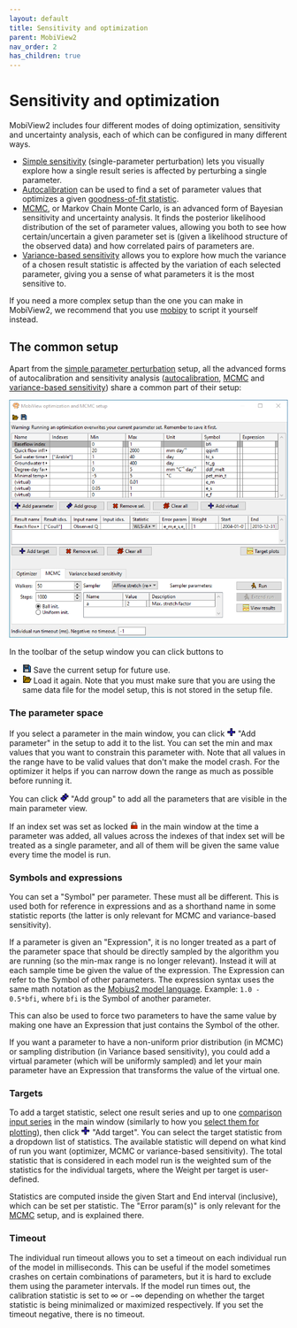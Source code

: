 ```yaml
---
layout: default
title: Sensitivity and optimization
parent: MobiView2
nav_order: 2
has_children: true
---
```


# Sensitivity and optimization

MobiView2 includes four different modes of doing optimization, sensitivity and uncertainty analysis, each of which can be configured in many different ways.

- [Simple sensitivity](simplesensitivity.html) (single-parameter perturbation) lets you visually explore how a single result series is affected by perturbing a single parameter.
- [Autocalibration](autocalibration.html) can be used to find a set of parameter values that optimizes a given [goodness-of-fit statistic](statistics.html#goodness-of-fit).
- [MCMC](mcmc.html), or Markov Chain Monte Carlo, is an advanced form of Bayesian sensitivity and uncertainty analysis. It finds the posterior likelihood distribution of the set of parameter values, allowing you both to see how certain/uncertain a given parameter set is (given a likelihood structure of the observed data) and how correlated pairs of parameters are.
- [Variance-based sensitivity](variance.html) allows you to explore how much the variance of a chosen result statistic is affected by the variation of each selected parameter, giving you a sense of what parameters it is the most sensitive to.

If you need a more complex setup than the one you can make in MobiView2, we recommend that you use [mobipy](../mobipydocs/mobipy.html) to script it yourself instead.

## The common setup

Apart from the [simple parameter perturbation](simplesensitivity.html) setup, all the advanced forms of autocalibration and sensitivity analysis ([autocalibration](autocalibration.html), [MCMC](mcmc.html) and [variance-based sensitivity](variance.html)) share a common part of their setup:

![Common setup](../img/mobiview/optimsetup.png)

In the toolbar of the setup window you can click buttons to

- ![Save](../img/toolbar/Save.png) Save the current setup for future use.
- ![Load](../img/toolbar/Open.png) Load it again. Note that you must make sure that you are using the same data file for the model setup, this is not stored in the setup file.

### The parameter space

If you select a parameter in the main window, you can click ![Add parameter](../img/toolbar/Add.png) "Add parameter" in the setup to add it to the list. You can set the min and max values that you want to constrain this parameter with. Note that all values in the range have to be valid values that don't make the model crash. For the optimizer it helps if you can narrow down the range as much as possible before running it.

You can click ![Add group](../img/toolbar/AddGroup.png) "Add group" to add all the parameters that are visible in the main parameter view.

If an index set was set as locked ![Locked](../img/toolbar/Lock.png) in the main window at the time a parameter was added, all values across the indexes of that index set will be treated as a single parameter, and all of them will be given the same value every time the model is run.

### Symbols and expressions
You can set a "Symbol" per parameter. These must all be different. This is used both for reference in expressions and as a shorthand name in some statistic reports (the latter is only relevant for MCMC and variance-based sensitivity).

If a parameter is given an "Expression", it is no longer treated as a part of the parameter space that should be directly sampled by the algorithm you are running (so the min-max range is no longer relevant). Instead it will at each sample time be given the value of the expression. The Expression can refer to the Symbol of other parameters. The expression syntax uses the same math notation as the [Mobius2 model language](../mobius2docs/language.html). Example: `1.0 - 0.5*bfi`, where `bfi` is the Symbol of another parameter.

This can also be used to force two parameters to have the same value by making one have an Expression that just contains the Symbol of the other.

If you want a parameter to have a non-uniform prior distribution (in MCMC) or sampling distribution (in Variance based sensitivity), you could add a virtual parameter (which will be uniformly sampled) and let your main parameter have an Expression that transforms the value of the virtual one.

### Targets

To add a target statistic, select one result series and up to one [comparison input series](../datafiledocs/datafiles.html#model-inputs-and-comparison-series) in the main window (similarly to how you [select them for plotting](plots.html)), then click ![Add target](../img/toolbar/Add.png) "Add target". You can select the target statistic from a dropdown list of statistics. The available statistic will depend on what kind of run you want (optimizer, MCMC or variance-based sensitivity). The total statistic that is considered in each model run is the weighted sum of the statistics for the individual targets, where the Weight per target is user-defined.

Statistics are computed inside the given Start and End interval (inclusive), which can be set per statistic. The "Error param(s)" is only relevant for the [MCMC](mcmc.html) setup, and is explained there.

### Timeout

The individual run timeout allows you to set a timeout on each individual run of the model in milliseconds. This can be useful if the model sometimes crashes on certain combinations of parameters, but it is hard to exclude them using the parameter intervals. If the model run times out, the calibration statistic is set to $\infty$ or $-\infty$ depending on whether the target statistic is being minimalized or maximized respectively. If you set the timeout negative, there is no timeout.